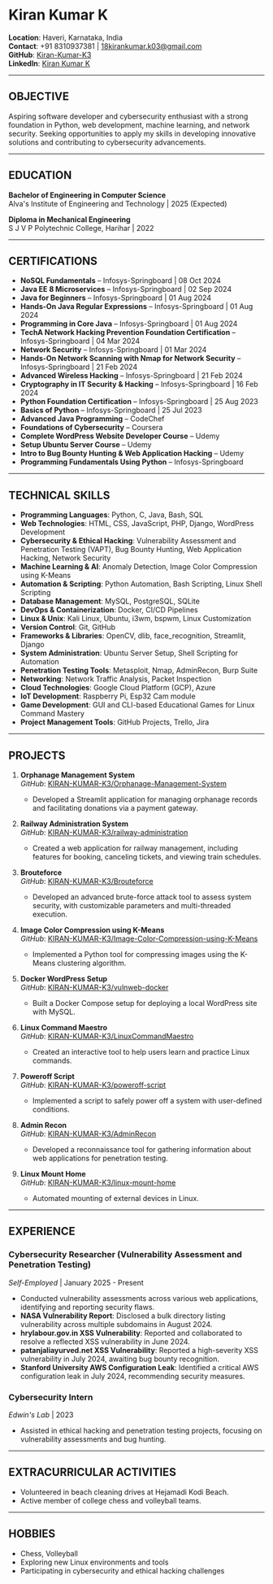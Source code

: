 
# Kiran Kumar K  
**Location**: Haveri, Karnataka, India  
**Contact**: +91 8310937381 | [18kirankumar.k03@gmail.com](mailto:18kirankumar.k03@gmail.com)  
**GitHub**: [Kiran-Kumar-K3](https://github.com/KIRAN-KUMAR-K3)  
**LinkedIn**: [Kiran Kumar K](https://www.linkedin.com/in/kiran-kumar-k3/)

---

## OBJECTIVE  
Aspiring software developer and cybersecurity enthusiast with a strong foundation in Python, web development, machine learning, and network security. Seeking opportunities to apply my skills in developing innovative solutions and contributing to cybersecurity advancements.

---

## EDUCATION  
**Bachelor of Engineering in Computer Science**  
Alva's Institute of Engineering and Technology | 2025 (Expected)

**Diploma in Mechanical Engineering**  
S J V P Polytechnic College, Harihar | 2022

---

## CERTIFICATIONS
- **NoSQL Fundamentals** – Infosys-Springboard | 08 Oct 2024  
- **Java EE 8 Microservices** – Infosys-Springboard | 02 Sep 2024  
- **Java for Beginners** – Infosys-Springboard | 01 Aug 2024  
- **Hands-On Java Regular Expressions** – Infosys-Springboard | 01 Aug 2024  
- **Programming in Core Java** – Infosys-Springboard | 01 Aug 2024  
- **TechA Network Hacking Prevention Foundation Certification** – Infosys-Springboard | 04 Mar 2024  
- **Network Security** – Infosys-Springboard | 01 Mar 2024  
- **Hands-On Network Scanning with Nmap for Network Security** – Infosys-Springboard | 21 Feb 2024  
- **Advanced Wireless Hacking** – Infosys-Springboard | 21 Feb 2024  
- **Cryptography in IT Security & Hacking** – Infosys-Springboard | 16 Feb 2024  
- **Python Foundation Certification** – Infosys-Springboard | 25 Aug 2023  
- **Basics of Python** – Infosys-Springboard | 25 Jul 2023  
- **Advanced Java Programming** – CodeChef  
- **Foundations of Cybersecurity** – Coursera  
- **Complete WordPress Website Developer Course** – Udemy  
- **Setup Ubuntu Server Course** – Udemy  
- **Intro to Bug Bounty Hunting & Web Application Hacking** – Udemy  
- **Programming Fundamentals Using Python** – Infosys-Springboard

---

## TECHNICAL SKILLS  
- **Programming Languages**: Python, C, Java, Bash, SQL  
- **Web Technologies**: HTML, CSS, JavaScript, PHP, Django, WordPress Development  
- **Cybersecurity & Ethical Hacking**: Vulnerability Assessment and Penetration Testing (VAPT), Bug Bounty Hunting, Web Application Hacking, Network Security  
- **Machine Learning & AI**: Anomaly Detection, Image Color Compression using K-Means  
- **Automation & Scripting**: Python Automation, Bash Scripting, Linux Shell Scripting  
- **Database Management**: MySQL, PostgreSQL, SQLite  
- **DevOps & Containerization**: Docker, CI/CD Pipelines  
- **Linux & Unix**: Kali Linux, Ubuntu, i3wm, bspwm, Linux Customization  
- **Version Control**: Git, GitHub  
- **Frameworks & Libraries**: OpenCV, dlib, face_recognition, Streamlit, Django  
- **System Administration**: Ubuntu Server Setup, Shell Scripting for Automation  
- **Penetration Testing Tools**: Metasploit, Nmap, AdminRecon, Burp Suite  
- **Networking**: Network Traffic Analysis, Packet Inspection  
- **Cloud Technologies**: Google Cloud Platform (GCP), Azure  
- **IoT Development**: Raspberry Pi, Esp32 Cam module  
- **Game Development**: GUI and CLI-based Educational Games for Linux Command Mastery  
- **Project Management Tools**: GitHub Projects, Trello, Jira

---

## PROJECTS

1. **Orphanage Management System**  
   _GitHub_: [KIRAN-KUMAR-K3/Orphanage-Management-System](https://github.com/KIRAN-KUMAR-K3/Orphanage-Management-System)  
   - Developed a Streamlit application for managing orphanage records and facilitating donations via a payment gateway.

2. **Railway Administration System**  
   _GitHub_: [KIRAN-KUMAR-K3/railway-administration](https://github.com/KIRAN-KUMAR-K3/railway-administration)  
   - Created a web application for railway management, including features for booking, canceling tickets, and viewing train schedules.

3. **Brouteforce**  
   _GitHub_: [KIRAN-KUMAR-K3/Brouteforce](https://github.com/KIRAN-KUMAR-K3/Brouteforce)  
   - Developed an advanced brute-force attack tool to assess system security, with customizable parameters and multi-threaded execution.

4. **Image Color Compression using K-Means**  
   _GitHub_: [KIRAN-KUMAR-K3/Image-Color-Compression-using-K-Means](https://github.com/KIRAN-KUMAR-K3/Image-Color-Compression-using-K-Means)  
   - Implemented a Python tool for compressing images using the K-Means clustering algorithm.

5. **Docker WordPress Setup**  
   _GitHub_: [KIRAN-KUMAR-K3/vulnweb-docker](https://github.com/KIRAN-KUMAR-K3/vulnweb-docker)  
   - Built a Docker Compose setup for deploying a local WordPress site with MySQL.

6. **Linux Command Maestro**  
   _GitHub_: [KIRAN-KUMAR-K3/LinuxCommandMaestro](https://github.com/KIRAN-KUMAR-K3/LinuxCommandMaestro)  
   - Created an interactive tool to help users learn and practice Linux commands.

7. **Poweroff Script**  
   _GitHub_: [KIRAN-KUMAR-K3/poweroff-script](https://github.com/KIRAN-KUMAR-K3/poweroff-script)  
   - Implemented a script to safely power off a system with user-defined conditions.

8. **Admin Recon**  
   _GitHub_: [KIRAN-KUMAR-K3/AdminRecon](https://github.com/KIRAN-KUMAR-K3/AdminRecon)  
   - Developed a reconnaissance tool for gathering information about web applications for penetration testing.

9. **Linux Mount Home**  
   _GitHub_: [KIRAN-KUMAR-K3/linux-mount-home](https://github.com/KIRAN-KUMAR-K3/linux-mount-home)  
   - Automated mounting of external devices in Linux.

---

## EXPERIENCE

### **Cybersecurity Researcher (Vulnerability Assessment and Penetration Testing)**  
_Self-Employed_ | January 2025 - Present  
- Conducted vulnerability assessments across various web applications, identifying and reporting security flaws.
- **NASA Vulnerability Report**: Disclosed a bulk directory listing vulnerability across multiple subdomains in August 2024.
- **hrylabour.gov.in XSS Vulnerability**: Reported and collaborated to resolve a reflected XSS vulnerability in June 2024.
- **patanjaliayurved.net XSS Vulnerability**: Reported a high-severity XSS vulnerability in July 2024, awaiting bug bounty recognition.
- **Stanford University AWS Configuration Leak**: Identified a critical AWS configuration leak in July 2024, recommending security measures.

### **Cybersecurity Intern**  
_Edwin's Lab_ | 2023  
- Assisted in ethical hacking and penetration testing projects, focusing on vulnerability assessments and bug hunting.

---

## EXTRACURRICULAR ACTIVITIES  
- Volunteered in beach cleaning drives at Hejamadi Kodi Beach.  
- Active member of college chess and volleyball teams.

---

## HOBBIES  
- Chess, Volleyball  
- Exploring new Linux environments and tools  
- Participating in cybersecurity and ethical hacking challenges

